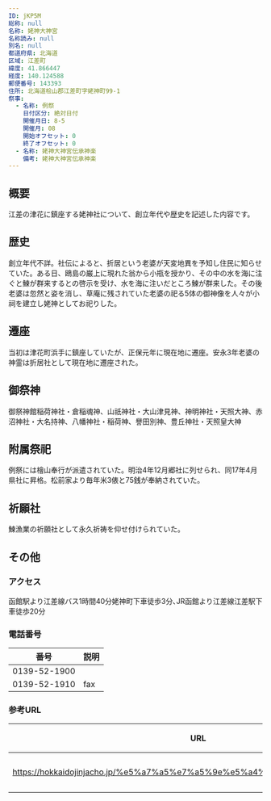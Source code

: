 ```yaml
---
ID: jKP5M
総称: null
名称: 姥神大神宮
名称読み: null
別名: null
都道府県: 北海道
区域: 江差町
緯度: 41.866447
経度: 140.124588
郵便番号: 143393
住所: 北海道桧山郡江差町字姥神町99-1
祭事:
  - 名称: 例祭
    日付区分: 絶対日付
    開催月日: 8-5
    開催月: 08
    開始オフセット: 0
    終了オフセット: 0
  - 名称: 姥神大神宮伝承神楽
    備考: 姥神大神宮伝承神楽
---
```


## 概要

江差の津花に鎮座する姥神社について、創立年代や歴史を記述した内容です。

## 歴史

創立年代不詳。社伝によると、折居という老婆が天変地異を予知し住民に知らせていた。ある日、鴎島の巌上に現れた翁から小瓶を授かり、その中の水を海に注ぐと鰊が群来するとの啓示を受け、水を海に注いだところ鰊が群来した。その後老婆は忽然と姿を消し、草庵に残されていた老婆の祀る5体の御神像を人々が小祠を建立し姥神としてお祀りした。

## 遷座

当初は津花町浜手に鎮座していたが、正保元年に現在地に遷座。安永3年老婆の神霊は折居社として現在地に遷座された。

## 御祭神

御祭神館稲荷神社・倉稲魂神、山祇神社・大山津見神、神明神社・天照大神、赤沼神社・大名持神、八幡神社・稲荷神、譽田別神、豊丘神社・天照皇大神

## 附属祭祀

例祭には檜山奉行が派遣されていた。明治4年12月郷社に列せられ、同17年4月県社に昇格。松前家より毎年米3俵と75銭が奉納されていた。

## 祈願社

鰊漁業の祈願社として永久祈祷を仰せ付けられていた。

## その他

### アクセス

函館駅より江差線バス1時間40分姥神町下車徒歩3分､JR函館より江差線江差駅下車徒歩20分

### 電話番号

| 番号         | 説明 |
| ------------ | ---- |
| 0139-52-1900 |      |
| 0139-52-1910 | fax  |

### 参考URL

| URL                                                                        | 説明   |
| -------------------------------------------------------------------------- | ------ |
| https://hokkaidojinjacho.jp/%e5%a7%a5%e7%a5%9e%e5%a4%a7%e7%a5%9e%e5%ae%ae/ | 神社庁 |
